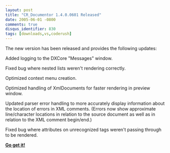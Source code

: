 ```yaml
---
layout: post
title: "CR_Documentor 1.4.0.0601 Released"
date: 2005-06-01 -0800
comments: true
disqus_identifier: 830
tags: [downloads,vs,coderush]
---
```

The new version has been released and provides the following updates:

Added logging to the DXCore "Messages" window.

Fixed bug where nested lists weren't rendering correctly.

Optimized context menu creation.

Optimized handling of XmlDocuments for faster rendering in preview
window.

Updated parser error handling to more accurately display information
about the location of errors in XML comments. (Errors now show
approximate line/character locations in relation to the source document
as well as in relation to the XML comment begin/end.)

Fixed bug where attributes on unrecognized tags weren't passing through
to be rendered.


 **[Go get
it!](/archive/2004/11/15/cr_documentor-the-documentor-plug-in-for-dxcore.aspx)**
